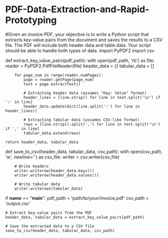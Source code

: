 # PDF-Data-Extraction-and-Rapid-Prototyping
#Given an invoice PDF, your objective is to write a Python script that extracts key-value pairs from the document and saves the results to a CSV file. The PDF will include both header data and table data. Your script should be able to handle both types of data.
import PyPDF2
import csv

def extract_key_value_pairs(pdf_path):
    with open(pdf_path, 'rb') as file:
        reader = PyPDF2.PdfFileReader(file)
        header_data = {}
        tabular_data = []

        for page_num in range(reader.numPages):
            page = reader.getPage(page_num)
            text = page.extractText()

            # Extracting header data (assumes "Key: Value" format)
            header_lines = [line.strip() for line in text.split('\n') if ':' in line]
            header_data.update(dict(line.split(':') for line in header_lines))

            # Extracting tabular data (assumes CSV-like format)
            rows = [line.strip().split(',') for line in text.split('\n') if ',' in line]
            tabular_data.extend(rows)

    return header_data, tabular_data

def save_to_csv(header_data, tabular_data, csv_path):
    with open(csv_path, 'w', newline='') as csv_file:
        writer = csv.writer(csv_file)
        
        # Write headers
        writer.writerow(header_data.keys())
        writer.writerow(header_data.values())

        # Write tabular data
        writer.writerows(tabular_data)

if __name__ == "__main__":
    pdf_path = 'path/to/your/invoice.pdf'
    csv_path = 'output.csv'

    # Extract key-value pairs from the PDF
    header_data, tabular_data = extract_key_value_pairs(pdf_path)

    # Save the extracted data to a CSV file
    save_to_csv(header_data, tabular_data, csv_path)


